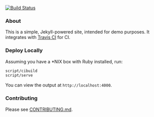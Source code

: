 [![Build Status](https://magnum.travis-ci.com/PatrickBM/simple-site.svg?token=3gCu5zKapAZ5BFQoRjkM&branch=master)](https://magnum.travis-ci.com/PatrickBM/simple-site)

### About
This is a simple, Jekyll-powered site, intended for demo purposes. It integrates with [Travis CI](https://travis-ci.org) for CI. 


### Deploy Locally
Assuming you have a *NIX box with Ruby installed, run:

```bash
script/cibuild
script/serve
```

You can view the output at `http://localhost:4000`.


### Contributing
Please see [CONTRIBUTING.md](https://github.com/patrickbm/simple-site/blob/master/CONTRIBUTING.md).
